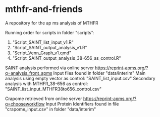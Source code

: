 # mthfr-and-friends
A repository for the ap ms analysis of MTHFR

Running order for scripts in folder "scripts":
1) "Script_SAINT_list_input_v1.R"
2) "Script_SAINT_output_analysis_v1.R"
3) "Script_Venn_Graph_v1.qmd"
4) "Script_SAINT_output_analysis_38-656_as_control.R"

SAINT analysis performed via online server https://reprint-apms.org/?q=analysis_front_apms
Input files found in folder "data/interim"
Main analysis using empty vector as control: "SAINT_list_input.csv"
Secondary analysis with MTHFR_38-656 as control: "SAINT_list_input_MTHFR38to656_control.csv"

Crapome retrieved from online server https://reprint-apms.org/?q=chooseworkflow 
Input  Protein Identifiers found in file "crapome_input.csv" in folder "data/interim"
